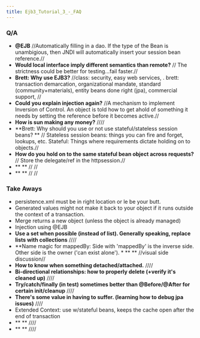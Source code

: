 ```yaml
---
title: Ejb3_Tutorial_3_-_FAQ
---
```

### Q/A
* **@EJB**  //Automatically filling in a dao. If the type of the Bean is unambigious, then JNDI will automatically insert your session bean reference.//
* **Would local interface imply different semantics than remote?**  // The strictness could be better for testing...fail faster.//
* **Brett: Why use EJB3?**  //class: security, easy web services, . brett: transaction demarcation, organizational mandate, standard (community+materials), entity beans done right (jpa), commercial support, //
* **Could you explain injection again?**  //A mechanism to implement Inversion of Control.  An object is told how to get ahold of something it needs by setting the reference before it becomes active.//
* **How is sun making any money?**  ////
* **Brett: Why should you use or not use stateful/stateless session beans? ** // Stateless session beans: things you can fire and forget, lookups, etc.  Stateful: Things where requirements dictate holding on to objects.// 
* **How do you hold on to the same stateful bean object across requests?** // Store the delegate/ref in the httpsession.//
* ** ** // //
* ** ** // //

### Take Aways
* persistence.xml must be in right location or le be your butt.
* Generated values might not make it back to your object if it runs outside the context of a transaction.
* Merge returns a new object (unless the object is already managed)
* Injection using @EJB
* **Use a set when possible (instead of list).   Generally speaking, replace lists with collections**  ////
* **Name magic for mappedBy:  Side with 'mappedBy' is the inverse side.  Other side is the owner ('can exist alone'). * ** ** //visual side discussion//
* **How to know when something detached/attached.**  ////
* **Bi-directional relationships: how to properly delete (+verify it's cleaned up)**  ////
* **Try/catch/finally (in test) sometimes better than @Before/@After for certain init/cleanup**  ////
* **There's some value in having to suffer. (learning how to debug jpa issues)**  ////
* Extended Context: use w/stateful beans, keeps the cache open after the end of transaction 
* ** **  ////
* ** **  ////
